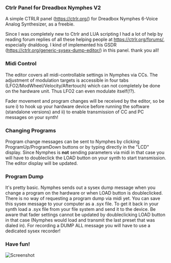### Ctrlr Panel for Dreadbox Nymphes V2

A simple CTRLR panel (https://ctrlr.org/) for Dreadbox Nymphes 6-Voice Analog Synthesizer, as a freebie.

Since I was completely new to Ctrlr and LUA scripting I had a lot of help by reading forum replies of all these helping people at https://ctrlr.org/forums/, especially dnaldoog. I kind of implemented his GSDR (https://ctrlr.org/generic-sysex-dump-editor/) in this panel. thank you all!

### Midi Control

The editor covers all midi-controllable settings in Nymphes via CCs. The adjustment of modulation targets is accessible in four tabs (LFO2/ModWheel/Velocity/Aftertouch) which can not completely be done on the hardware unit. Thus LFO2 can even modulate itself(!?).

Fader movement and program changes will be received by the editor, so be sure i) to hook up your hardware device before running the software (standalone versions) and ii) to enable transmission of CC and PC messages on your synth!

### Changing Programs

Program change messages can be sent to Nymphes by clicking ProgramUp/ProgramDown buttons or by typing directly in the "LCD" display. Since Nymphes is **not** sending parameters via midi in that case you will have to doubleclick the LOAD button on your synth to start transmission. The editor display will be updated.

### Program Dump

It's pretty basic. Nymphes sends out a sysex dump message when you change a program on the hardware or when LOAD button is doubleclicked. There is no way of requesting a program dump via midi yet. You can save this sysex message to your computer as a .syx file. To get it back in your synth load a .syx file from your file system and send it to the device. Be aware that fader settings cannot be updated by doubleclicking LOAD button in that case (Nymphes would load and transmit the last preset that was dialed in).
For recording a DUMP ALL message you will have to use a dedicated sysex recorder!

### Have fun!

![Screenshot](https://github.com/fyfno/NymphesCTRLR/blob/main/EditorScreenshot.png)
